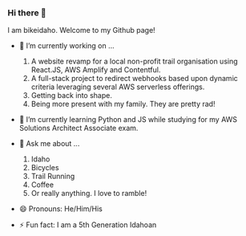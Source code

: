 ### Hi there 👋

I am bikeidaho. Welcome to my Github page!  


- 🔭 I’m currently working on ...
   1. A website revamp for a local non-profit trail organisation using React.JS, AWS Amplify and Contentful.  
   1. A full-stack project to redirect webhooks based upon dynamic criteria leveraging several AWS serverless offerings.  
   1. Getting back into shape.  
   1. Being more present with my family. They are pretty rad!  

- 🌱 I’m currently learning Python and JS while studying for my AWS Solutions Architect Associate exam.

- 💬 Ask me about ...  
   1. Idaho
   1. Bicycles
   1. Trail Running
   1. Coffee
   1. Or really anything. I love to ramble!

- 😄 Pronouns: He/Him/His

- ⚡ Fun fact: I am a 5th Generation Idahoan

